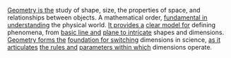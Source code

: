 
[Geometry is the](2/3/2/3/2/3/.Geometry) study of shape, size, the properties of space, and relationships between objects. A mathematical order, [fundamental in understanding](2/2/3/2/2/2/.Understanding%20and%20Explanation) the physical world. [It provides a](3/1/3/3/1/2/2/3/3/3/3/.Community%20Benefits) [clear model for](2/3/1/3/_Model-Reality) defining phenomena, from [basic line and](1/2/1/2/1/3/3/2/.Line) [plane to intricate](1/2/1/1/1/2/.Plane) shapes and dimensions. [Geometry forms the](2/3/2/3/2/3/.Geometry) [foundation for switching](3/1/1/1/2/3/2/.Switches) dimensions in science, [as it articulates](3/3/2/_Expression-Observation) [the rules and](3/1/3/2/1/1/1/.Rules) [parameters within which](2/3/1/1/2/1/.Criteria) dimensions operate.

